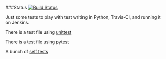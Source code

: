 ###Status
[![Build Status](https://travis-ci.org/szabgab/test-python.png)](https://travis-ci.org/szabgab/test-python)

Just some tests to play with test writing in Python, Travis-CI, and running it on Jenkins.

There is a test file using [unittest](my/tests/test_with_unittest.py)

There is a test file using [pytest](my/tests/test_with_pytest.py)

A bunch of [self tests](tests/test_me.py)

